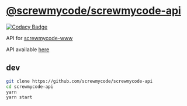 # [@screwmycode/screwmycode-api](https://github.com/screwmycode/screwmycode-api)

[![Codacy Badge](https://api.codacy.com/project/badge/Grade/140ad20438d04571acdfbac38ff304a3)](https://app.codacy.com/gh/screwmycode/screwmycode-api?utm_source=github.com&utm_medium=referral&utm_content=screwmycode/screwmycode-api&utm_campaign=Badge_Grade_Dashboard)

API for [screwmycode-www](https://github.com/screwmycode/screwmycode-www)

API available [here](https://api.screwmycode.in)

## dev

```bash
git clone https://github.com/screwmycode/screwmycode-api
cd screwmycode-api
yarn
yarn start
```
